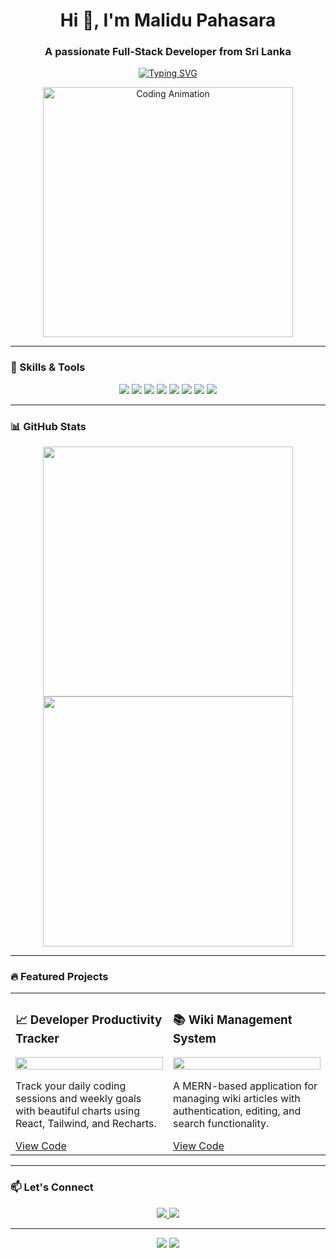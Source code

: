 <h1 align="center">Hi 👋, I'm Malidu Pahasara</h1>
<h3 align="center">A passionate Full-Stack Developer from Sri Lanka</h3>

<p align="center">
  <a href="https://git.io/typing-svg">
    <img src="https://readme-typing-svg.demolab.com?font=Fira+Code&pause=1000&color=22D3EE&center=true&vCenter=true&width=500&lines=Full-Stack+Developer;Open-Source+Contributor;Tech+Enthusiast;Always+Learning!" alt="Typing SVG" />
  </a>
</p>

<!-- Animated GIF -->
<p align="center">
  <img src="https://github.com/malidu04/malidu04/blob/main/code.gif?raw=true" alt="Coding Animation" width="400"/>
</p>

---

### 🚀 Skills & Tools  
<p align="center">
  <img src="https://img.shields.io/badge/JavaScript-F7DF1E?style=for-the-badge&logo=javascript&logoColor=black" />
  <img src="https://img.shields.io/badge/React-61DAFB?style=for-the-badge&logo=react&logoColor=black" />
  <img src="https://img.shields.io/badge/Node.js-339933?style=for-the-badge&logo=nodedotjs&logoColor=white" />
  <img src="https://img.shields.io/badge/MongoDB-47A248?style=for-the-badge&logo=mongodb&logoColor=white" />
  <img src="https://img.shields.io/badge/Tailwind_CSS-38B2AC?style=for-the-badge&logo=tailwind-css&logoColor=white" />
  <img src="https://img.shields.io/badge/Python-3776AB?style=for-the-badge&logo=python&logoColor=white" />
  <img src="https://img.shields.io/badge/Git-F05032?style=for-the-badge&logo=git&logoColor=white" />
  <img src="https://img.shields.io/badge/AWS-232F3E?style=for-the-badge&logo=amazonaws&logoColor=white" />
</p>

---

### 📊 GitHub Stats  
<p align="center">
  <img src="https://github-readme-stats.vercel.app/api?username=malidu04&show_icons=true&theme=radical" width="400"/>
  <img src="https://github-readme-streak-stats.herokuapp.com/?user=malidu04&theme=radical" width="400"/>
</p>

---

### 🔥 Featured Projects  

<table>
  <tr>
    <td width="50%">
      <h3>📈 Developer Productivity Tracker</h3>
      <img src="https://github.com/malidu04/malidu04/blob/main/productivity.gif?raw=true" width="100%"/>
      <p>Track your daily coding sessions and weekly goals with beautiful charts using React, Tailwind, and Recharts.</p>
      <a href="https://github.com/malidu04/Developer-Productivity-Tracker">View Code</a>
    </td>
    <td width="50%">
      <h3>📚 Wiki Management System</h3>
      <img src="https://github.com/malidu04/malidu04/blob/main/wiki.gif?raw=true" width="100%"/>
      <p>A MERN-based application for managing wiki articles with authentication, editing, and search functionality.</p>
      <a href="https://github.com/malidu04/Knowledge-Base-Internal-Wiki-for-Small-Teams">View Code</a>
    </td>
  </tr>
</table>

---

### 📫 Let's Connect  
<p align="center">
  <a href="www.linkedin.com/in/malidu-pahasara-89611527b">
    <img src="https://img.shields.io/badge/LinkedIn-0077B5?style=for-the-badge&logo=linkedin&logoColor=white" />
  </a>
  <a href="mailto:malidupahasara48@gmail.com">
    <img src="https://img.shields.io/badge/Gmail-D14836?style=for-the-badge&logo=gmail&logoColor=white" />
  </a>
</p>

---

<p align="center">
  <img src="https://komarev.com/ghpvc/?username=malidu04&label=Profile+Views&color=blueviolet" />
  <img src="https://visitor-badge.laobi.icu/badge?page_id=malidu04.malidu04" />
</p>
